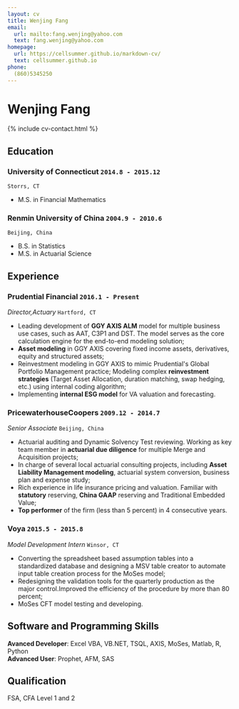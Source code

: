 ```yaml
---
layout: cv
title: Wenjing Fang
email:
  url: mailto:fang.wenjing@yahoo.com
  text: fang.wenjing@yahoo.com
homepage:
  url: https://cellsummer.github.io/markdown-cv/
  text: cellsummer.github.io
phone:
  (860)5345250
---
```


# Wenjing **Fang**

<!--
include contact information from the front matter
Supported arguments:
    - homepage: url, text
    - phone
    - email
-->

{% include cv-contact.html %}

## Education

### **University of Connecticut** `2014.8 - 2015.12`
```
Storrs, CT
```
- M.S. in Financial Mathematics

### **Renmin University of China** `2004.9 - 2010.6`

```
Beijing, China
```

- B.S. in Statistics
- M.S. in Actuarial Science

## Experience

### **Prudential Financial** `2016.1 - Present`

_Director,Actuary_ `Hartford, CT` <br>
* Leading development of **GGY AXIS ALM** model for multiple business use cases, such as AAT, C3P1 and DST. The model serves as the core calculation engine for the end-to-end modeling solution;
* **Asset modeling** in GGY AXIS covering fixed income assets, derivatives, equity and structured assets;
* Reinvestment modeling in GGY AXIS to mimic Prudential's Global Portfolio Management practice; Modeling complex **reinvestment strategies** (Target Asset Allocation, duration matching, swap hedging, etc.) using internal coding algorithm;
* Implementing **internal ESG model** for VA valuation and forecasting.


### **PricewaterhouseCoopers** `2009.12 - 2014.7`

_Senior Associate_ `Beijing, China`<br> 
* Actuarial auditing and Dynamic Solvency Test reviewing. Working as key team member in **actuarial due diligence** for multiple Merge and Acquisition projects;
* In charge of several local actuarial consulting projects, including **Asset Liability Management modeling**, actuarial system conversion, business plan and expense study;
* Rich experience in life insurance pricing and valuation. Familiar with **statutory** reserving, **China GAAP** reserving and Traditional Embedded Value;
* **Top performer** of the firm (less than 5 percent) in 4 consecutive years.

### **Voya** `2015.5 - 2015.8`

_Model Development Intern_ `Winsor, CT`<br> 
* Converting the spreadsheet based assumption tables into a standardized database and designing a MSV table creator to automate input table creation process for the MoSes model;
* Redesigning the validation tools for the quarterly production as the major control.Improved the efficiency of the procedure by more than 80 percent;
* MoSes CFT model testing and developing.

## Software and Programming Skills

**Avanced Developer**: Excel VBA, VB.NET, TSQL, AXIS, MoSes, Matlab, R, Python<br>
**Advanced User**: Prophet, AFM, SAS

## Qualification
FSA, CFA Level 1 and 2

<!-- ### Footer

Last updated: 3/30/2020 -->

